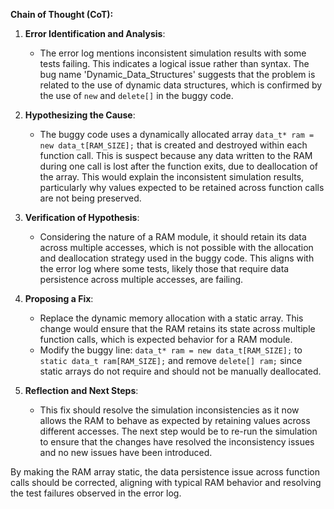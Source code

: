 **Chain of Thought (CoT):**

1. **Error Identification and Analysis**:
   - The error log mentions inconsistent simulation results with some tests failing. This indicates a logical issue rather than syntax. The bug name 'Dynamic_Data_Structures' suggests that the problem is related to the use of dynamic data structures, which is confirmed by the use of `new` and `delete[]` in the buggy code.

2. **Hypothesizing the Cause**:
   - The buggy code uses a dynamically allocated array `data_t* ram = new data_t[RAM_SIZE];` that is created and destroyed within each function call. This is suspect because any data written to the RAM during one call is lost after the function exits, due to deallocation of the array. This would explain the inconsistent simulation results, particularly why values expected to be retained across function calls are not being preserved.

3. **Verification of Hypothesis**:
   - Considering the nature of a RAM module, it should retain its data across multiple accesses, which is not possible with the allocation and deallocation strategy used in the buggy code. This aligns with the error log where some tests, likely those that require data persistence across multiple accesses, are failing.

4. **Proposing a Fix**:
   - Replace the dynamic memory allocation with a static array. This change would ensure that the RAM retains its state across multiple function calls, which is expected behavior for a RAM module.
   - Modify the buggy line: `data_t* ram = new data_t[RAM_SIZE];` to `static data_t ram[RAM_SIZE];` and remove `delete[] ram;` since static arrays do not require and should not be manually deallocated.

5. **Reflection and Next Steps**:
   - This fix should resolve the simulation inconsistencies as it now allows the RAM to behave as expected by retaining values across different accesses. The next step would be to re-run the simulation to ensure that the changes have resolved the inconsistency issues and no new issues have been introduced.

By making the RAM array static, the data persistence issue across function calls should be corrected, aligning with typical RAM behavior and resolving the test failures observed in the error log.